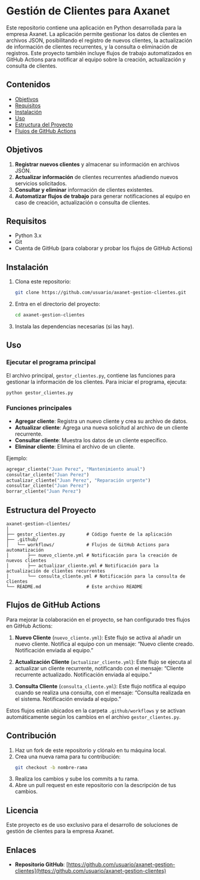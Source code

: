 
# Gestión de Clientes para Axanet

Este repositorio contiene una aplicación en Python desarrollada para la empresa Axanet. La aplicación permite gestionar los datos de clientes en archivos JSON, posibilitando el registro de nuevos clientes, la actualización de información de clientes recurrentes, y la consulta o eliminación de registros. Este proyecto también incluye flujos de trabajo automatizados en GitHub Actions para notificar al equipo sobre la creación, actualización y consulta de clientes.

## Contenidos
- [Objetivos](#objetivos)
- [Requisitos](#requisitos)
- [Instalación](#instalación)
- [Uso](#uso)
- [Estructura del Proyecto](#estructura-del-proyecto)
- [Flujos de GitHub Actions](#flujos-de-github-actions)

## Objetivos
1. **Registrar nuevos clientes** y almacenar su información en archivos JSON.
2. **Actualizar información** de clientes recurrentes añadiendo nuevos servicios solicitados.
3. **Consultar y eliminar** información de clientes existentes.
4. **Automatizar flujos de trabajo** para generar notificaciones al equipo en caso de creación, actualización o consulta de clientes.

## Requisitos
- Python 3.x
- Git
- Cuenta de GitHub (para colaborar y probar los flujos de GitHub Actions)

## Instalación

1. Clona este repositorio:
   ```bash
   git clone https://github.com/usuario/axanet-gestion-clientes.git
   ```
2. Entra en el directorio del proyecto:
   ```bash
   cd axanet-gestion-clientes
   ```
3. Instala las dependencias necesarias (si las hay).

## Uso

### Ejecutar el programa principal
El archivo principal, `gestor_clientes.py`, contiene las funciones para gestionar la información de los clientes. Para iniciar el programa, ejecuta:

```bash
python gestor_clientes.py
```

### Funciones principales
- **Agregar cliente**: Registra un nuevo cliente y crea su archivo de datos.
- **Actualizar cliente**: Agrega una nueva solicitud al archivo de un cliente recurrente.
- **Consultar cliente**: Muestra los datos de un cliente específico.
- **Eliminar cliente**: Elimina el archivo de un cliente.

Ejemplo:
```python
agregar_cliente("Juan Perez", "Mantenimiento anual")
consultar_cliente("Juan Perez")
actualizar_cliente("Juan Perez", "Reparación urgente")
consultar_cliente("Juan Perez")
borrar_cliente("Juan Perez")
```

## Estructura del Proyecto

```
axanet-gestion-clientes/
│
├── gestor_clientes.py        # Código fuente de la aplicación
├── .github/
│   └── workflows/            # Flujos de GitHub Actions para automatización
│       ├── nuevo_cliente.yml # Notificación para la creación de nuevos clientes
│       ├── actualizar_cliente.yml # Notificación para la actualización de clientes recurrentes
│       └── consulta_cliente.yml # Notificación para la consulta de clientes
└── README.md                 # Este archivo README
```

## Flujos de GitHub Actions

Para mejorar la colaboración en el proyecto, se han configurado tres flujos en GitHub Actions:

1. **Nuevo Cliente** (`nuevo_cliente.yml`): Este flujo se activa al añadir un nuevo cliente. Notifica al equipo con un mensaje: “Nuevo cliente creado. Notificación enviada al equipo.”
   
2. **Actualización Cliente** (`actualizar_cliente.yml`): Este flujo se ejecuta al actualizar un cliente recurrente, notificando con el mensaje: “Cliente recurrente actualizado. Notificación enviada al equipo.”

3. **Consulta Cliente** (`consulta_cliente.yml`): Este flujo notifica al equipo cuando se realiza una consulta, con el mensaje: “Consulta realizada en el sistema. Notificación enviada al equipo.”

Estos flujos están ubicados en la carpeta `.github/workflows` y se activan automáticamente según los cambios en el archivo `gestor_clientes.py`.

## Contribución

1. Haz un fork de este repositorio y clónalo en tu máquina local.
2. Crea una nueva rama para tu contribución:
   ```bash
   git checkout -b nombre-rama
   ```
3. Realiza los cambios y sube los commits a tu rama.
4. Abre un pull request en este repositorio con la descripción de tus cambios.

## Licencia
Este proyecto es de uso exclusivo para el desarrollo de soluciones de gestión de clientes para la empresa Axanet.

## Enlaces
- **Repositorio GitHub**: [https://github.com/usuario/axanet-gestion-clientes](https://github.com/usuario/axanet-gestion-clientes)
